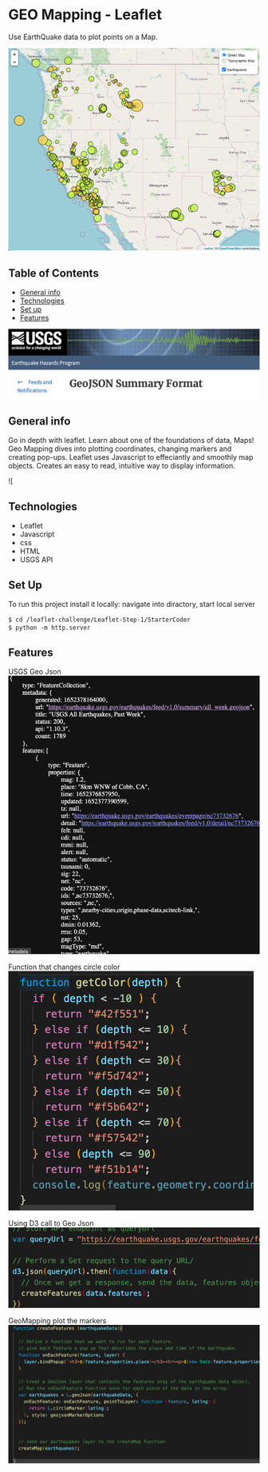 # GEO Mapping - Leaflet

Use EarthQuake data to plot points on a  Map.

![](Images/basic_map.png)

## Table of Contents
* [General info](#general-info)
* [Technologies](#Technologies)
* [Set up](#set-up)
* [Features](#Features)

![](Images/usgs.png)
## General info
Go in depth with leaflet. Learn about one of the foundations of data, Maps! Geo Mapping dives into plotting coordinates, changing markers and creating pop-ups. Leaflet uses Javascript to effeciantly and smoothly map objects. Creates an easy to read, intuitive way to display information.

![[](Images/popUp.png)

## Technologies
* Leaflet
* Javascript
* css
* HTML
* USGS API

## Set Up
To run this project install it locally:
navigate into diractory, start local server
```
$ cd /leaflet-challenge/Leaflet-Step-1/StarterCoder
$ python -m http.server

```

## Features
USGS Geo Json
![](Images/geojson.png)

Function that changes circle color
![](Images/getColor.png)

Using D3 call to Geo Json
![](Images/d3call.png)

GeoMapping plot the markers
![](Images/mapping.png)


